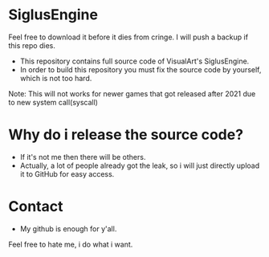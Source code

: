 # SiglusEngine
Feel free to download it before it dies from cringe. I will push a backup if this repo dies.

- This repository contains full source code of VisualArt's SiglusEngine. 
- In order to build this repository you must fix the source code by yourself, which is not too hard.

Note: This will not works for newer games that got released after 2021 due to new system call(syscall)

# Why do i release the source code?
- If it's not me then there will be others.
- Actually, a lot of people already got the leak, so i will just directly upload it to GitHub for easy access.
# Contact
- My github is enough for y'all.

Feel free to hate me, i do what i want.

